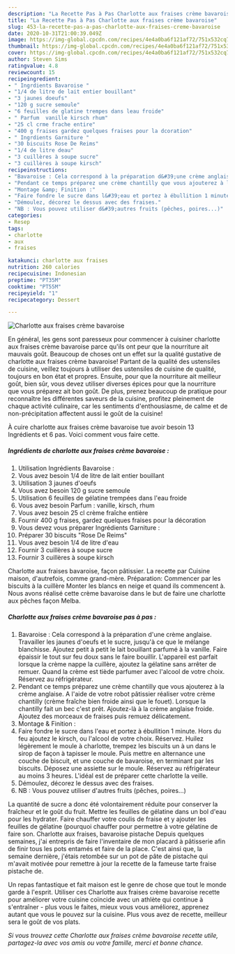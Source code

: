 ```yaml
---
description: "La Recette Pas à Pas Charlotte aux fraises crème bavaroise"
title: "La Recette Pas à Pas Charlotte aux fraises crème bavaroise"
slug: 453-la-recette-pas-a-pas-charlotte-aux-fraises-creme-bavaroise
date: 2020-10-31T21:00:39.049Z
image: https://img-global.cpcdn.com/recipes/4e4a0ba6f121af72/751x532cq70/charlotte-aux-fraises-creme-bavaroise-photo-principale-de-la-recette.jpg
thumbnail: https://img-global.cpcdn.com/recipes/4e4a0ba6f121af72/751x532cq70/charlotte-aux-fraises-creme-bavaroise-photo-principale-de-la-recette.jpg
cover: https://img-global.cpcdn.com/recipes/4e4a0ba6f121af72/751x532cq70/charlotte-aux-fraises-creme-bavaroise-photo-principale-de-la-recette.jpg
author: Steven Sims
ratingvalue: 4.8
reviewcount: 15
recipeingredient:
- " Ingrdients Bavaroise "
- "1/4 de litre de lait entier bouillant"
- "3 jaunes doeufs"
- "120 g sucre semoule"
- "6 feuilles de glatine trempes dans leau froide"
- " Parfum  vanille kirsch rhum"
- "25 cl crme frache entire"
- "400 g fraises gardez quelques fraises pour la dcoration"
- " Ingrdients Garniture "
- "30 biscuits Rose De Reims"
- "1/4 de litre deau"
- "3 cuillères à soupe sucre"
- "3 cuillères à soupe kirsch"
recipeinstructions:
- "Bavaroise : Cela correspond à la préparation d&#39;une crème anglaise. Travailler les jaunes d&#39;oeufs et le sucre, jusqu&#39;à ce que le mélange blanchisse. Ajoutez petit à petit le lait bouillant parfumé à la vanille. Faire épaissir le tout sur feu doux sans le faire bouillir. L&#39;appareil est parfait lorsque la crème nappe la cuillère, ajoutez la gélatine sans arrêter de remuer. Quand la crème est tiède parfumer avec l&#39;alcool de votre choix. Réservez au réfrigérateur."
- "Pendant ce temps préparez une crème chantilly que vous ajouterez à la crème anglaise. A l&#39;aide de votre robot pâtissier réaliser votre crème chantilly (crème fraîche bien froide ainsi que le fouet). Lorsque la chantilly fait un bec c&#39;est prêt. Ajoutez-là à la crème anglaise froide. Ajoutez des morceaux de fraises puis remuez délicatement."
- "Montage &amp; Finition :"
- "Faire fondre le sucre dans l&#39;eau et portez à ébullition 1 minute. Hors du feu ajoutez le kirsch, ou l&#39;alcool de votre choix. Réservez. Huilez légèrement le moule à charlotte, trempez les biscuits un à un dans le sirop de façon à tapisser le moule. Puis mettre en alternance une couche de biscuit, et une couche de bavaroise, en terminant par les biscuits. Déposez une assiette sur le moule. Réservez au réfrigérateur au moins 3 heures. L&#39;idéal est de préparer cette charlotte la veille."
- "Démoulez, décorez le dessus avec des fraises."
- "NB : Vous pouvez utiliser d&#39;autres fruits (pêches, poires...)"
categories:
- Resep
tags:
- charlotte
- aux
- fraises

katakunci: charlotte aux fraises 
nutrition: 260 calories
recipecuisine: Indonesian
preptime: "PT35M"
cooktime: "PT55M"
recipeyield: "1"
recipecategory: Dessert

---
```



![Charlotte aux fraises crème bavaroise](https://img-global.cpcdn.com/recipes/4e4a0ba6f121af72/751x532cq70/charlotte-aux-fraises-creme-bavaroise-photo-principale-de-la-recette.jpg)

En général, les gens sont paresseux pour commencer à cuisiner charlotte aux fraises crème bavaroise parce qu'ils ont peur que la nourriture ait mauvais goût. Beaucoup de choses ont un effet sur la qualité gustative de charlotte aux fraises crème bavaroise! Partant de la qualité des ustensiles de cuisine, veillez toujours à utiliser des ustensiles de cuisine de qualité, toujours en bon état et propres. Ensuite, pour que la nourriture ait meilleur goût, bien sûr, vous devez utiliser diverses épices pour que la nourriture que vous préparez ait bon goût. De plus, prenez beaucoup de pratique pour reconnaître les différentes saveurs de la cuisine, profitez pleinement de chaque activité culinaire, car les sentiments d'enthousiasme, de calme et de non-précipitation affectent aussi le goût de la cuisine!

<!--inarticleads1-->

À cuire charlotte aux fraises crème bavaroise tue avoir besoin 13 Ingrédients et 6 pas. Voici comment vous faire cette.

##### Ingrédients de charlotte aux fraises crème bavaroise :

1. Utilisation  Ingrédients Bavaroise :
1. Vous avez besoin 1/4 de litre de lait entier bouillant
1. Utilisation 3 jaunes d&#39;oeufs
1. Vous avez besoin 120 g sucre semoule
1. Utilisation 6 feuilles de gélatine trempées dans l&#39;eau froide
1. Vous avez besoin  Parfum : vanille, kirsch, rhum
1. Vous avez besoin 25 cl crème fraîche entière
1. Fournir 400 g fraises, gardez quelques fraises pour la décoration
1. Vous devez vous préparer  Ingrédients Garniture :
1. Préparer 30 biscuits &#34;Rose De Reims&#34;
1. Vous avez besoin 1/4 de litre d&#39;eau
1. Fournir 3 cuillères à soupe sucre
1. Fournir 3 cuillères à soupe kirsch


Charlotte aux fraises bavaroise, façon pâtissier. La recette par Cuisine maison, d&#39;autrefois, comme grand-mère. Préparation: Commencer par les biscuits à la cuillère Monter les blancs en neige et quand ils commencent à. Nous avons réalisé cette crème bavaroise dans le but de faire une charlotte aux pêches façon Melba. 

<!--inarticleads2-->

##### Charlotte aux fraises crème bavaroise pas à pas :

1. Bavaroise : Cela correspond à la préparation d&#39;une crème anglaise. Travailler les jaunes d&#39;oeufs et le sucre, jusqu&#39;à ce que le mélange blanchisse. Ajoutez petit à petit le lait bouillant parfumé à la vanille. Faire épaissir le tout sur feu doux sans le faire bouillir. L&#39;appareil est parfait lorsque la crème nappe la cuillère, ajoutez la gélatine sans arrêter de remuer. Quand la crème est tiède parfumer avec l&#39;alcool de votre choix. Réservez au réfrigérateur.
1. Pendant ce temps préparez une crème chantilly que vous ajouterez à la crème anglaise. A l&#39;aide de votre robot pâtissier réaliser votre crème chantilly (crème fraîche bien froide ainsi que le fouet). Lorsque la chantilly fait un bec c&#39;est prêt. Ajoutez-là à la crème anglaise froide. Ajoutez des morceaux de fraises puis remuez délicatement.
1. Montage &amp; Finition :
1. Faire fondre le sucre dans l&#39;eau et portez à ébullition 1 minute. Hors du feu ajoutez le kirsch, ou l&#39;alcool de votre choix. Réservez. Huilez légèrement le moule à charlotte, trempez les biscuits un à un dans le sirop de façon à tapisser le moule. Puis mettre en alternance une couche de biscuit, et une couche de bavaroise, en terminant par les biscuits. Déposez une assiette sur le moule. Réservez au réfrigérateur au moins 3 heures. L&#39;idéal est de préparer cette charlotte la veille.
1. Démoulez, décorez le dessus avec des fraises.
1. NB : Vous pouvez utiliser d&#39;autres fruits (pêches, poires...)


La quantité de sucre a donc été volontairement réduite pour conserver la fraîcheur et le goût du fruit. Mettre les feuilles de gélatine dans un bol d&#39;eau pour les hydrater. Faire chauffer votre coulis de fraise et y ajouter les feuilles de gélatine (pourquoi chauffer pour permettre à votre gélatine de faire son. Charlotte aux fraises, bavaroise pistache Depuis quelques semaines, j&#39;ai entrepris de faire l&#39;inventaire de mon placard à pâtisserie afin de finir tous les pots entamés et faire de la place. C&#39;est ainsi que, la semaine dernière, j&#39;étais retombée sur un pot de pâte de pistache qui m&#39;avait motivée pour remettre à jour la recette de la fameuse tarte fraise pistache de. 

<!--inarticleads1-->

<p>
Un repas fantastique et fait maison est le genre de chose que tout le monde garde à l'esprit. Utiliser ces Charlotte aux fraises crème bavaroise recette pour améliorer votre cuisine coïncide avec un athlète qui continue à s'entraîner - plus vous le faites, mieux vous vous améliorez, apprenez autant que vous le pouvez sur la cuisine. Plus vous avez de recette, meilleur sera le goût de vos plats.
</p>

<p>
<i>Si vous trouvez cette Charlotte aux fraises crème bavaroise recette utile, partagez-la avec vos amis ou votre famille, merci et bonne chance.</i>
</p>
